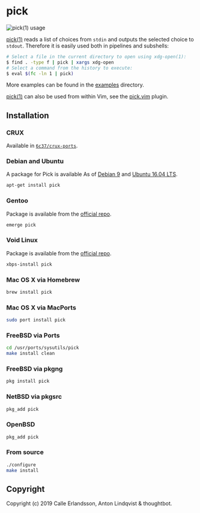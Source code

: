 # pick

![pick(1) usage](screencast.gif)

[pick(1)][pick]
reads a list of choices from `stdin` and outputs the selected choice to
`stdout`.
Therefore it is easily used both in pipelines and subshells:

```sh
# Select a file in the current directory to open using xdg-open(1):
$ find . -type f | pick | xargs xdg-open
# Select a command from the history to execute:
$ eval $(fc -ln 1 | pick)
```
More examples can be found in the [examples][examples] directory.

[pick(1)][pick] can also be used from within Vim,
see the
[pick.vim][pick-vim]
plugin.

## Installation

### CRUX

Available in [`6c37/crux-ports`][crux].

### Debian and Ubuntu

A package for Pick is available As of [Debian 9][debian]
and [Ubuntu 16.04 LTS][ubuntu].

```sh
apt-get install pick
```

### Gentoo

Package is available from the [official repo][gentoo].

```sh
emerge pick
```

### Void Linux

Package is available from the [official repo][void].

```sh
xbps-install pick
```

### Mac OS X via Homebrew

```sh
brew install pick
```

### Mac OS X via MacPorts

```sh
sudo port install pick
```

### FreeBSD via Ports

```sh
cd /usr/ports/sysutils/pick
make install clean
```

### FreeBSD via pkgng

```sh
pkg install pick
```

### NetBSD via pkgsrc

```sh
pkg_add pick
```

### OpenBSD

```sh
pkg_add pick
```

### From source

```sh
./configure
make install
```

## Copyright

Copyright (c) 2019 Calle Erlandsson, Anton Lindqvist & thoughtbot.

[crux]: https://github.com/6c37/crux-ports
[current]: https://github.com/mptre/pick/blob/master/CONTRIBUTING.md
[debian]: https://packages.debian.org/stable/misc/pick
[examples]: https://github.com/mptre/pick/blob/master/examples/
[gentoo]: https://packages.gentoo.org/packages/sys-apps/pick
[pick-vim]: https://github.com/calleerlandsson/pick.vim
[pick]: https://www.basename.se/pick/
[release]: https://github.com/mptre/pick/releases/
[ubuntu]: https://packages.ubuntu.com/xenial/pick
[void]: https://github.com/void-linux/void-packages/blob/master/srcpkgs/pick/template
